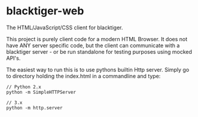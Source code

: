 blacktiger-web
==============

The HTML/JavaScript/CSS client for blacktiger.

This project is purely client code for a modern HTML Browser. It does not have ANY server specific code, but the client can communicate with a blacktiger server - or be run standalone for testing purposes using mocked API's.

The easiest way to run this is to use pythons builtin Http server. Simply go to directory holding the index.html in a commandline and type:
```
// Python 2.x
python -m SimpleHTTPServer

// 3.x
python -m http.server
```
